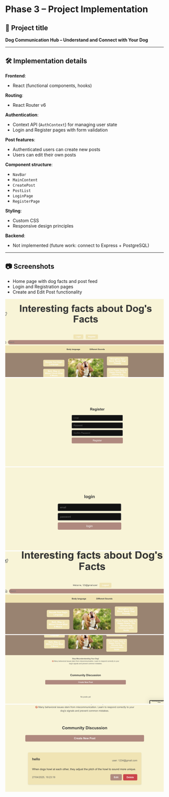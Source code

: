 # Phase 3 – Project Implementation

## 🎯 Project title

**Dog Communication Hub – Understand and Connect with Your Dog**

---

## 🛠️ Implementation details

**Frontend**:  
- React (functional components, hooks)

**Routing**:  
- React Router v6

**Authentication**:  
- Context API (`AuthContext`) for managing user state
- Login and Register pages with form validation

**Post features**:  
- Authenticated users can create new posts
- Users can edit their own posts

**Component structure**:  
- `NavBar`
- `MainContent`
- `CreatePost`
- `PostList`
- `LoginPage`
- `RegisterPage`

**Styling**:  
- Custom CSS
- Responsive design principles

**Backend**:  
- Not implemented (future work: connect to Express + PostgreSQL)

---

## 📷 Screenshots

- Home page with dog facts and post feed
- Login and Registration pages
- Create and Edit Post functionality

![Homepage](https://github.com/ChenjingZhuang/Advanced-web-development/blob/main/project-aweb/homepage.png)
![R Image](https://github.com/ChenjingZhuang/Advanced-web-development/blob/main/project-aweb/R.png)
![Login](https://github.com/ChenjingZhuang/Advanced-web-development/blob/main/project-aweb/login-.png)
![Login & Register](https://github.com/ChenjingZhuang/Advanced-web-development/blob/main/project-aweb/login%26R.png)
![Post](https://github.com/ChenjingZhuang/Advanced-web-development/blob/main/project-aweb/post.png)
![Post Detail](https://github.com/ChenjingZhuang/Advanced-web-development/blob/main/project-aweb/post-detail.png)



